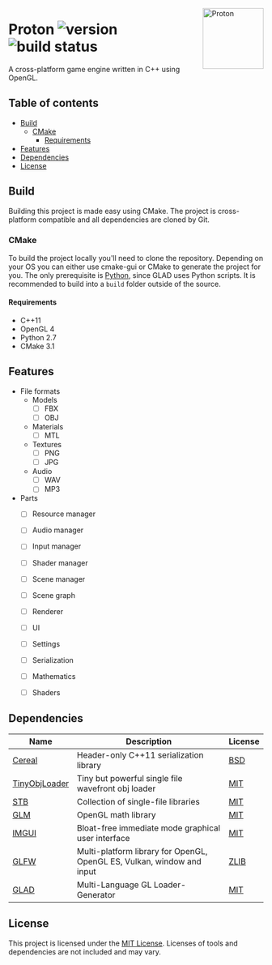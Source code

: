 <a href="https://github.com/Codestones/Proton"><img src="https://i.imgur.com/HEwdqod.png" align="right" width="120" height="120" alt="Proton" title="Proton"></a>

# Proton <img src="https://img.shields.io/badge/version-0.0-blue.svg" alt="version" title="version"> <img src="https://travis-ci.org/Codestones/Proton.svg?branch=master" alt="build status" title="build status">
A cross-platform game engine written in C++ using OpenGL.

## Table of contents
- [Build](#build)
    - [CMake](#cmake)
        - [Requirements](#requirements)
- [Features](#features)
- [Dependencies](#dependencies)
- [License](#license)

## Build
Building this project is made easy using CMake. The project is cross-platform compatible and all dependencies are cloned by Git.

### CMake
To build the project locally you'll need to clone the repository. Depending on your OS you can either use cmake-gui or CMake to generate the project for you. The only prerequisite is [Python](https://www.python.org/), since GLAD uses Python scripts.
It is recommended to build into a `build` folder outside of the source.

#### Requirements
* C++11
* OpenGL 4
* Python 2.7
* CMake 3.1

## Features
* File formats
    * Models
        * [ ] FBX
        * [ ] OBJ
    * Materials
        * [ ] MTL
    * Textures
        * [ ] PNG
        * [ ] JPG
    * Audio
        * [ ] WAV
        * [ ] MP3
 * Parts
    * [ ] Resource manager
    * [ ] Audio manager
    * [ ] Input manager
    * [ ] Shader manager
    * [ ] Scene manager
    * [ ] Scene graph
    * [ ] Renderer
    * [ ] UI
    * [ ] Settings
    * [ ] Serialization
    * [ ] Mathematics
    * [ ] Shaders
    
    

## Dependencies
Name | Description | License
------------ | ------------- | -------------
[Cereal](https://github.com/USCiLab/cereal) | Header-only C++11 serialization library | [BSD](https://opensource.org/licenses/BSD-3-Clause)
[TinyObjLoader](https://github.com/syoyo/tinyobjloader) | Tiny but powerful single file wavefront obj loader | [MIT](https://github.com/syoyo/tinyobjloader/blob/master/LICENSE)
[STB](https://github.com/nothings/stb) | Collection of single-file libraries | [MIT](https://opensource.org/licenses/MIT)
[GLM](https://github.com/g-truc/glm) | OpenGL math library | [MIT](https://github.com/g-truc/glm/blob/master/manual.md#section0)
[IMGUI](https://github.com/ocornut/imgui) | Bloat-free immediate mode graphical user interface | [MIT](https://github.com/ocornut/imgui/blob/master/LICENSE.txt)
[GLFW](https://github.com/glfw/glfw) | Multi-platform library for OpenGL, OpenGL ES, Vulkan, window and input | [ZLIB](https://github.com/glfw/glfw/blob/master/LICENSE.md)
[GLAD](https://github.com/Dav1dde/glad) | Multi-Language GL Loader-Generator | [MIT](https://github.com/Dav1dde/glad/blob/master/LICENSE)

## License
This project is licensed under the [MIT License](https://github.com/Codestones/Proton/blob/master/LICENSE.md).
Licenses of tools and dependencies are not included and may vary.
